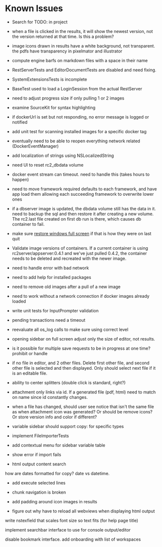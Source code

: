# Known Issues

* Search for TODO: in project

* when a file is clicked in the results, it will show the newest version, not the version returned at that time. Is this a problem?

* image icons drawn in results have a white background, not transparent. the pdfs have transparency in pixelmator and illustrator

* compute engine barfs on markdown files with a space in their name

* RestServerTests and EditorDocumentTests are disabled and need fixing.

* SystemExtensionsTests is incomplete

* BaseTest used to load a LoginSession from the actual RestServer

* need to adjust progress size if only pulling 1 or 2 images

* examine SourceKit for syntax highlighting

* if dockerUrl is set but not responding, no error message is logged or notified

* add unit test for scanning installed images for a specific docker tag

* eventually need to be able to reopen everything network related (DockerEventManager)

* add localization of strings using NSLocalizedString

* need UI to reset rc2_dbdata volume

* docker event stream can timeout. need to handle this (takes hours to happen)

* need to move framework required defaults to each framework, and have app load them allowing each succeeding framework to overwrite lower ones

* if a dbserver image is updated, the dbdata volume still has the data in it. need to backup the sql and then restore it after creating a new volume. The rc2.last file created on first db run is there, which causes db container to fail.

* make sure [restore windows full screen](http://mjtsai.com/blog/2016/11/18/full-screen-is-a-preference/) if that is how they were on last quit 

* Validate image versions of containers. If a current container is using rc2server/appserver:0.4.1 and we've just pulled 0.4.2, the container needs to be deleted and recreated with the newer image.

* need to handle error with bad network

* need to add help for installed packages

* need to remove old images after a pull of a new image

* need to work without a network connection if docker images already loaded

* write unit tests for InputPrompter validation

* pending transactions need a timeout

* reevaluate all os_log calls to make sure using correct level

* opening sidebar on full screen adjust only the size of editor, not results.

* is it possible for multiple save requests to be in progress at one time? prohibit or handle

* if no file in editor, and 2 other files. Delete first other file, and second other file is selected and then displayed. Only should select next file if it is an editable file.

* ability to center splitters (double click is standard, right?)

* attachment only links via id. If a generated file (pdf, html) need to match on name since id constantly changes.

* when a file has changed, should user see notice that isn't the same file as when attachment icon was generated? Or should be remove icons? Or store version info and color if different?

* variable sidebar should support copy: for specific types

* implement FileImporterTests

* add contextual menu for sidebar variable table

* show error if import fails

* html output content search

how are dates formatted for copy? date vs datetime. 

* add execute selected lines

* chunk navigation is broken

* add padding around icon images in results

* figure out why have to reload all webviews when displaying html output

write nstexfield that scales font size so text fits (for help page title)

implement searchbar interface to use for console output/editor

disable bookmark interface. add onboarding with list of workspaces
